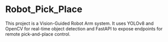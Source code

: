 # Robot_Pick_Place
This project is a Vision-Guided Robot Arm system. It uses YOLOv8 and OpenCV for real-time object detection and FastAPI to expose endpoints for remote pick-and-place control.
